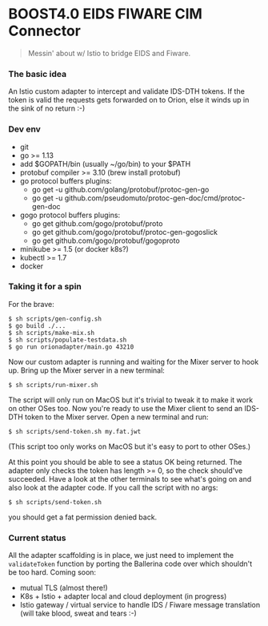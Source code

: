BOOST4.0 EIDS FIWARE CIM Connector
==================================
> Messin' about w/ Istio to bridge EIDS and Fiware.


### The basic idea

An Istio custom adapter to intercept and validate IDS-DTH tokens. If the
token is valid the requests gets forwarded on to Orion, else it winds up
in the sink of no return :-)


### Dev env

* git
* go >= 1.13
* add $GOPATH/bin (usually ~/go/bin) to your $PATH
* protobuf compiler >= 3.10 (brew install protobuf)
* go protocol buffers plugins:
    - go get -u github.com/golang/protobuf/protoc-gen-go
    - go get -u github.com/pseudomuto/protoc-gen-doc/cmd/protoc-gen-doc
* gogo protocol buffers plugins:
    - go get github.com/gogo/protobuf/proto
    - go get github.com/gogo/protobuf/protoc-gen-gogoslick
    - go get github.com/gogo/protobuf/gogoproto
* minikube >= 1.5 (or docker k8s?)
* kubectl >= 1.7
* docker


### Taking it for a spin

For the brave:

    $ sh scripts/gen-config.sh
    $ go build ./...
    $ sh scripts/make-mix.sh
    $ sh scripts/populate-testdata.sh
    $ go run orionadapter/main.go 43210

Now our custom adapter is running and waiting for the Mixer server to
hook up. Bring up the Mixer server in a new terminal:

    $ sh scripts/run-mixer.sh

The script will only run on MacOS but it's trivial to tweak it to make
it work on other OSes too. Now you're ready to use the Mixer client to
send an IDS-DTH token to the Mixer server. Open a new terminal and run:

    $ sh scripts/send-token.sh my.fat.jwt

(This script too only works on MacOS but it's easy to port to other OSes.)

At this point you should be able to see a status OK being returned.
The adapter only checks the token has length >= 0, so the check should've
succeeded. Have a look at the other terminals to see what's going on and
also look at the adapter code. If you call the script with no args:

    $ sh scripts/send-token.sh

you should get a fat permission denied back.


### Current status

All the adapter scaffolding is in place, we just need to implement the
`validateToken` function by porting the Ballerina code over which shouldn't
be too hard. Coming soon:

* mutual TLS (almost there!)
* K8s + Istio + adapter local and cloud deployment (in progress)
* Istio gateway / virtual service to handle IDS / Fiware message translation
  (will take blood, sweat and tears :-)
